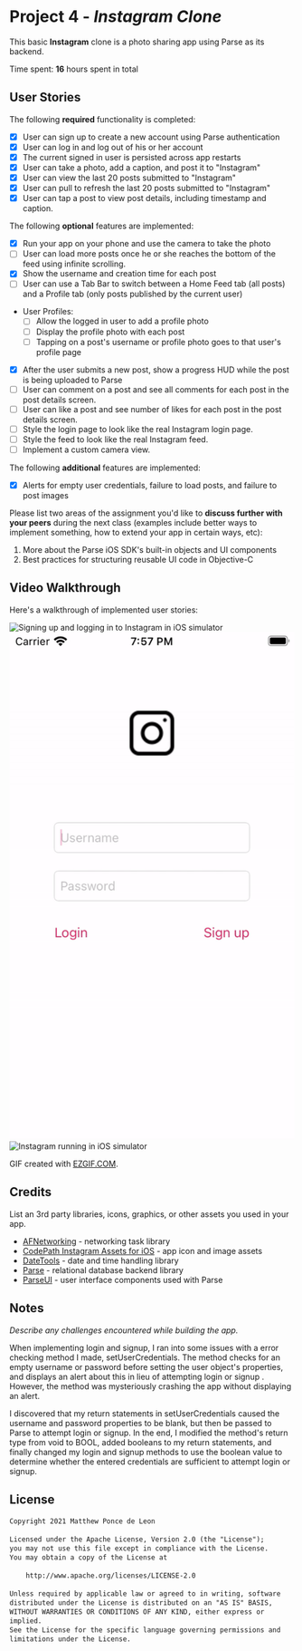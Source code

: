 # Project 4 - *Instagram Clone*

This basic **Instagram** clone is a photo sharing app using Parse as its backend.

Time spent: **16** hours spent in total

## User Stories

The following **required** functionality is completed:

- [x] User can sign up to create a new account using Parse authentication
- [x] User can log in and log out of his or her account
- [x] The current signed in user is persisted across app restarts
- [x] User can take a photo, add a caption, and post it to "Instagram"
- [x] User can view the last 20 posts submitted to "Instagram"
- [x] User can pull to refresh the last 20 posts submitted to "Instagram"
- [x] User can tap a post to view post details, including timestamp and caption.

The following **optional** features are implemented:

- [x] Run your app on your phone and use the camera to take the photo
- [ ] User can load more posts once he or she reaches the bottom of the feed using infinite scrolling.
- [x] Show the username and creation time for each post
- [ ] User can use a Tab Bar to switch between a Home Feed tab (all posts) and a Profile tab (only posts published by the current user)
- User Profiles:
  - [ ] Allow the logged in user to add a profile photo
  - [ ] Display the profile photo with each post
  - [ ] Tapping on a post's username or profile photo goes to that user's profile page
- [x] After the user submits a new post, show a progress HUD while the post is being uploaded to Parse
- [ ] User can comment on a post and see all comments for each post in the post details screen.
- [ ] User can like a post and see number of likes for each post in the post details screen.
- [ ] Style the login page to look like the real Instagram login page.
- [ ] Style the feed to look like the real Instagram feed.
- [ ] Implement a custom camera view.

The following **additional** features are implemented:

- [x] Alerts for empty user credentials, failure to load posts, and failure to post images

Please list two areas of the assignment you'd like to **discuss further with your peers** during the next class (examples include better ways to implement something, how to extend your app in certain ways, etc):

1. More about the Parse iOS SDK's built-in objects and UI components
2. Best practices for structuring reusable UI code in Objective-C

## Video Walkthrough

Here's a walkthrough of implemented user stories:

![Signing up and logging in to Instagram in iOS simulator](ig-login-demo.gif)
![Empty user credentials alerts on login screen in iOS simulator](ig-alert-demo.gif)
![Instagram running in iOS simulator](ig-demo.gif)

GIF created with [EZGIF.COM](https://ezgif.com/video-to-gif).

## Credits

List an 3rd party libraries, icons, graphics, or other assets you used in your app.

- [AFNetworking](https://github.com/AFNetworking/AFNetworking) - networking task library
- [CodePath Instagram Assets for iOS](https://courses.codepath.org/course_files/ios_university_fast_track/assets/instagram_assets.zip) - app icon and image assets
- [DateTools](https://github.com/MatthewYork/DateTools) - date and time handling library
- [Parse](https://github.com/parse-community/Parse-SDK-iOS-OSX) - relational database backend library
- [ParseUI](https://cocoapods.org/pods/ParseUI) - user interface components used with Parse


## Notes

*Describe any challenges encountered while building the app.*

When implementing login and signup, I ran into some issues with a error checking method I made, setUserCredentials. The method checks for an empty username or password before setting the user object's properties, and displays an alert about this in lieu of attempting login or signup . However, the method was mysteriously crashing the app without displaying an alert.

I discovered that my return statements in setUserCredentials caused the username and password properties to be blank, but then be passed to Parse to attempt login or signup. In the end, I modified the method's return type from void to BOOL, added booleans to my return statements, and finally changed my login and signup methods to use the boolean value to determine whether the entered credentials are sufficient to attempt login or signup.

## License

    Copyright 2021 Matthew Ponce de Leon

    Licensed under the Apache License, Version 2.0 (the "License");
    you may not use this file except in compliance with the License.
    You may obtain a copy of the License at

        http://www.apache.org/licenses/LICENSE-2.0

    Unless required by applicable law or agreed to in writing, software
    distributed under the License is distributed on an "AS IS" BASIS,
    WITHOUT WARRANTIES OR CONDITIONS OF ANY KIND, either express or implied.
    See the License for the specific language governing permissions and
    limitations under the License.
